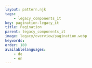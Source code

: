 ```yaml
---
layout: pattern.njk
tags: 
    - legacy_components_it
key: pagination-legacy_it
title: Pagination
parent: legacy_components_it
image: legacy/overview/pagination.webp
keywords: 
order: 180
availablelanguages: 
    - de
    - en
---
```


